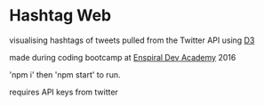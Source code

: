 # Hashtag Web

visualising hashtags of tweets pulled from the Twitter API using [D3](https://d3js.org)

made during coding bootcamp at [Enspiral Dev Academy](http://devacademy.co.nz/) 2016

'npm i' then 'npm start' to run.

requires API keys from twitter
